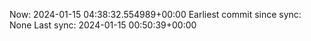 Now: 2024-01-15 04:38:32.554989+00:00 Earliest commit since sync: None Last sync: 2024-01-15 00:50:39+00:00
